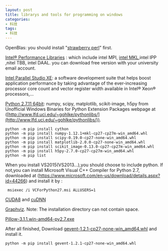 ```yaml
---
layout: post
title: librarys and tools for programming on windows
categories:
- 科技
tags:
- 科技
---
```


<!--more-->
OpenBlas: you should install "[strawberry perl](http://strawberryperl.com/)" first.

[Intel® Performance Libraries](https://software.intel.com/en-us/performance-libraries) : which include intel MPI, [intel MKL](https://software.intel.com/en-us/intel-mkl/),intel IPP ,nitel TBB, intel DAAL. you can download free version with your university email account.

[Intel Parallel Studio XE](https://software.intel.com/en-us/intel-parallel-studio-xe): a software development suite that helps boost application performance by taking advantage of the ever-increasing processor core count and vector register width available in Intel® Xeon® processors,...

[Python 2.7.11 64bit](https://www.python.org/ftp/python/2.7.11/python-2.7.11.amd64.msi): numpy, scipy, matplotlib, scikit-image, h5py from Unofficial Windows Binaries for Python Extension Packages webpage   at ([http://www.lfd.uci.edu/~gohlke/pythonlibs/](http://www.lfd.uci.edu/~gohlke/pythonlibs/)).
```
python -m pip install cython
python -m pip install numpy-1.12.1+mkl-cp27-cp27m-win_amd64.whl
python -m pip install scipy-0.19.0-cp27-none-win_amd64.whl
python -m pip install matplotlib-2.0.0-cp27-none-win_amd64.whl
python -m pip install scikit_image-0.13.0-cp27-cp27m-win_amd64.whl
python -m pip install h5py-2.7.0-cp27-cp27m-win_amd64.whl
python -m pip list
```
When you install VS2015(VS2013...),you should choose to include python. If not,you can install Microsoft Visual C++ Compiler for Python 2.7, downloaded at (https://www.microsoft.com/en-us/download/details.aspx?id=44266) and install it by :
```
 msiexec /i VCForPython27.msi ALLUSERS=1
```

[CUDA8](https://developer.nvidia.com/cuda-downloads) and [cuDNN](https://developer.nvidia.com/cudnn)

[Graphviz](www.graphviz.org/Download.php). Note: The installation directory can not contain space.

[Pillow-3.1.1.win-amd64-py2.7.exe](https://pypi.python.org/pypi/Pillow/3.1.1)
 
After all finished, Download [gevent-1.2.1-cp27-none-win_amd64.whl](http://www.lfd.uci.edu/~gohlke/pythonlibs/) and install it.

```
python -m pip install gevent-1.2.1-cp27-none-win_amd64.whl
```